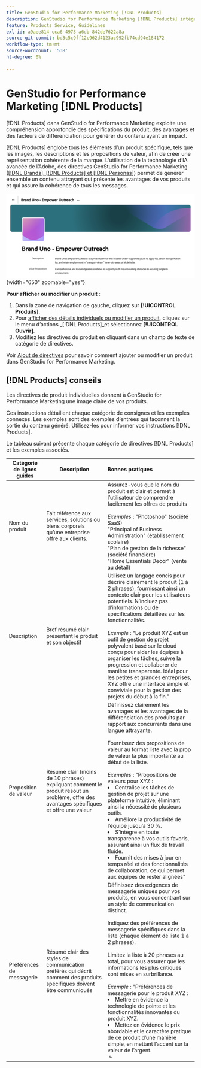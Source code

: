 ```yaml
---
title: GenStudio for Performance Marketing [!DNL Products]
description: GenStudio for Performance Marketing [!DNL Products] intègre tous les aspects de votre produit (images, descriptions et propositions de valeur) afin de créer un contenu pertinent qui mette en évidence les points forts du produit et maintient la cohérence de la messagerie du produit.
feature: Products Service, Guidelines
exl-id: a9aee814-cca6-4973-a6db-842de7622a8a
source-git-commit: bd3c5c9ff12c962d4123ac992fb74cd94e184172
workflow-type: tm+mt
source-wordcount: '538'
ht-degree: 0%

---
```


# GenStudio for Performance Marketing [!DNL Products]

[!DNL Products] dans GenStudio for Performance Marketing exploite une compréhension approfondie des spécifications du produit, des avantages et des facteurs de différenciation pour générer du contenu ayant un impact.

[!DNL Products] englobe tous les éléments d’un produit spécifique, tels que les images, les descriptions et les propositions de valeur, afin de créer une représentation cohérente de la marque. L’utilisation de la technologie d’IA avancée de l’Adobe, des directives GenStudio for Performance Marketing ([[!DNL Brands], [!DNL Products] et  [!DNL Personas]](/help/user-guide/guidelines/overview.md)) permet de générer ensemble un contenu attrayant qui présente les avantages de vos produits et qui assure la cohérence de tous les messages.

![[!DNL Products] directives dans GenStudio for Performance Marketing](/help/assets/products-guidelines.png){width="650" zoomable="yes"}

**Pour afficher ou modifier un produit** :

1. Dans la zone de navigation de gauche, cliquez sur **[!UICONTROL Produits]**.
1. Pour [afficher des détails individuels ou modifier un produit](add-guidelines.md#manage-products), cliquez sur le menu d’actions _[!DNL Products]_et sélectionnez **[!UICONTROL Ouvrir]**.
1. Modifiez les directives du produit en cliquant dans un champ de texte de catégorie de directives.

Voir [Ajout de directives](add-guidelines.md) pour savoir comment ajouter ou modifier un produit dans GenStudio for Performance Marketing.

## [!DNL Products] conseils

Les directives de produit individuelles donnent à GenStudio for Performance Marketing une image claire de vos produits.

Ces instructions détaillent chaque catégorie de consignes et les exemples connexes. Les exemples sont des exemples d’entrées qui façonnent la sortie du contenu généré. Utilisez-les pour informer vos instructions [!DNL Products].

Le tableau suivant présente chaque catégorie de directives [!DNL Products] et les exemples associés.

| Catégorie de lignes guides | Description | Bonnes pratiques |
| ------------------| ----------------| :---------- |
| Nom du produit | Fait référence aux services, solutions ou biens corporels qu’une entreprise offre aux clients. | Assurez-vous que le nom du produit est clair et permet à l’utilisateur de comprendre facilement les offres de produits <br><br>_Exemples_ : &quot;Photoshop&quot; (société SaaS)<br>&quot;Principal of Business Administration&quot; (établissement scolaire)<br>&quot;Plan de gestion de la richesse&quot; (société financière)<br>&quot;Home Essentials Decor&quot; (vente au détail) |
| Description | Bref résumé clair présentant le produit et son objectif | Utilisez un langage concis pour décrire clairement le produit (1 à 2 phrases), fournissant ainsi un contexte clair pour les utilisateurs potentiels. N’incluez pas d’informations ou de spécifications détaillées sur les fonctionnalités.<br><br>_Exemple_ : &quot;Le produit XYZ est un outil de gestion de projet polyvalent basé sur le cloud conçu pour aider les équipes à organiser les tâches, suivre la progression et collaborer de manière transparente. Idéal pour les petites et grandes entreprises, XYZ offre une interface simple et conviviale pour la gestion des projets du début à la fin.&quot; |
| Proposition de valeur | Résumé clair (moins de 10 phrases) expliquant comment le produit résout un problème, offre des avantages spécifiques et offre une valeur | Définissez clairement les avantages et les avantages de la différenciation des produits par rapport aux concurrents dans une langue attrayante.<br><br> Fournissez des propositions de valeur au format liste avec la prop de valeur la plus importante au début de la liste.<br><br>_Exemples_ : &quot;Propositions de valeurs pour XYZ :<br><li>Centralise les tâches de gestion de projet sur une plateforme intuitive, éliminant ainsi la nécessité de plusieurs outils.</li><li>Améliore la productivité de l’équipe jusqu’à 30 %.</li><li>S’intègre en toute transparence à vos outils favoris, assurant ainsi un flux de travail fluide.</li><li>Fournit des mises à jour en temps réel et des fonctionnalités de collaboration, ce qui permet aux équipes de rester alignées&quot;</li> |
| Préférences de messagerie | Résumé clair des styles de communication préférés qui décrit comment des produits spécifiques doivent être communiqués | Définissez des exigences de messagerie uniques pour vos produits, en vous concentrant sur un style de communication distinct.<br><br>Indiquez des préférences de messagerie spécifiques dans la liste (chaque élément de liste 1 à 2 phrases).<br><br>Limitez la liste à 20 phrases au total, pour vous assurer que les informations les plus critiques sont mises en surbrillance.<br><br>_Exemple_ : &quot;Préférences de messagerie pour le produit XYZ :<li>Mettre en évidence la technologie de pointe et les fonctionnalités innovantes du produit XYZ.</li><li>Mettez en évidence le prix abordable et le caractère pratique de ce produit d’une manière simple, en mettant l’accent sur la valeur de l’argent.</li> » |
